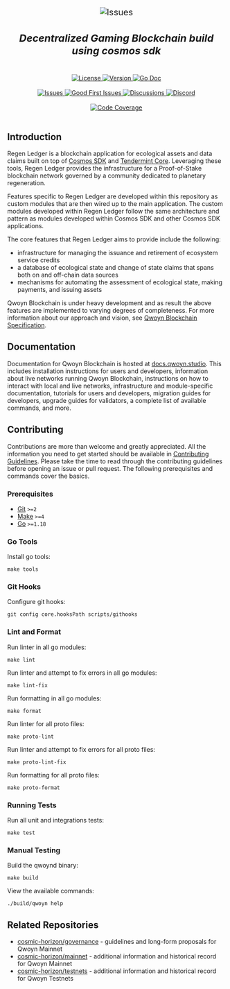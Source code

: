 <div align="center" style="font-size:20px">
    <img alt="Issues" src="https://i.imgur.com/EZBSGwH.png" />
    <h3>
        <i>Decentralized Gaming Blockchain build using cosmos sdk</i>
    </h3>
</div>
<br />
<div align="center">
    <a href="https://github.com/cosmic-horizon/QWOYN/blob/main/LICENSE">
        <img alt="License" src="https://img.shields.io/badge/License-Apache%202.0-blue" />
    </a>
    <a href="https://github.com/cosmic-horizon/QWOYN/releases/latest">
        <img alt="Version" src="https://img.shields.io/github/tag/cosmic-horizon/QWOYN" />
    </a>
    <a href="https://pkg.go.dev/github.com/cosmic-horizon/QWOYN/v5">
        <img alt="Go Doc" src="https://pkg.go.dev/badge/github.com/cosmic-horizon/QWOYN/v5" />
    </a>
</div>
<br />
<div align="center">
    <a href="https://github.com/cosmic-horizon/QWOYN/issues">
        <img alt="Issues" src="https://img.shields.io/github/issues/cosmic-horizon/QWOYN?color=blue" />
    </a>
    <a href="https://github.com/cosmic-horizon/QWOYN/issues?q=is%3Aissue+is%3Aopen+label%3A%22good+first+issue%22">
        <img alt="Good First Issues" src="https://img.shields.io/github/issues/cosmic-horizon/QWOYN/good%20first%20issue?color=blue" />
    </a>
    <a href="https://github.com/cosmic-horizon/QWOYN/discussions">
        <img alt="Discussions" src="https://img.shields.io/github/discussions/cosmic-horizon/QWOYN?color=blue" />
    </a>
    <a href="https://discord.cosmic-horizon.com">
        <img alt="Discord" src="https://img.shields.io/discord/684494798358315010?color=blue" />
    </a>
</div>
<br />
<div align="center">
    <a href="https://codecov.io/gh/cosmic-horizon/QWOYN	">
        <img alt="Code Coverage" src="https://codecov.io/gh/cosmic-horizon/branch/main/graph/badge.svg" />
    </a>
</div>
<br />

## Introduction

Regen Ledger is a blockchain application for ecological assets and data claims built on top of [Cosmos SDK](http://github.com/cosmos/cosmos-sdk) and [Tendermint Core](http://github.com/tendermint/tendermint). Leveraging these tools, Regen Ledger provides the infrastructure for a Proof-of-Stake blockchain network governed by a community dedicated to planetary regeneration.

Features specific to Regen Ledger are developed within this repository as custom modules that are then wired up to the main application. The custom modules developed within Regen Ledger follow the same architecture and pattern as modules developed within Cosmos SDK and other Cosmos SDK applications.

The core features that Regen Ledger aims to provide include the following:

- infrastructure for managing the issuance and retirement of ecosystem service credits
- a database of ecological state and change of state claims that spans both on and off-chain data sources
- mechanisms for automating the assessment of ecological state, making payments, and issuing assets

Qwoyn Blockchain is under heavy development and as result the above features are implemented to varying degrees of completeness. For more information about our approach and vision, see [Qwoyn Blockchain Specification](specs/qwoyn-blockchain.md).

## Documentation

Documentation for Qwoyn Blockchain is hosted at [docs.qwoyn.studio](https://docs.qwoyn.studio). This includes installation instructions for users and developers, information about live networks running Qwoyn Blockchain, instructions on how to interact with local and live networks, infrastructure and module-specific documentation, tutorials for users and developers, migration guides for developers, upgrade guides for validators, a complete list of available commands, and more.

## Contributing

Contributions are more than welcome and greatly appreciated. All the information you need to get started should be available in [Contributing Guidelines](./CONTRIBUTING.md). Please take the time to read through the contributing guidelines before opening an issue or pull request. The following prerequisites and commands cover the basics.

### Prerequisites

- [Git](https://git-scm.com) `>=2`
- [Make](https://www.gnu.org/software/make/) `>=4`
- [Go](https://golang.org/) `>=1.18`

### Go Tools

Install go tools:

```
make tools
```

### Git Hooks

Configure git hooks:

```
git config core.hooksPath scripts/githooks
```

### Lint and Format

Run linter in all go modules:

```
make lint
```

Run linter and attempt to fix errors in all go modules:

```
make lint-fix
```

Run formatting in all go modules:

```
make format
```

Run linter for all proto files:

```
make proto-lint
```

Run linter and attempt to fix errors for all proto files:

```
make proto-lint-fix
```

Run formatting for all proto files:

```
make proto-format
```

### Running Tests

Run all unit and integrations tests:

```
make test
```

### Manual Testing

Build the qwoynd binary:

```
make build
```

View the available commands:

```
./build/qwoyn help
```

## Related Repositories

- [cosmic-horizon/governance](https://github.com/cosmic-horizon/governance) - guidelines and long-form proposals for Qwoyn Mainnet
- [cosmic-horizon/mainnet](https://github.com/cosmic-horizon/mainnet) - additional information and historical record for Qwoyn Mainnet
- [cosmic-horizon/testnets](https://github.com/cosmic-horizon/testnets) - additional information and historical record for Qwoyn Testnets
